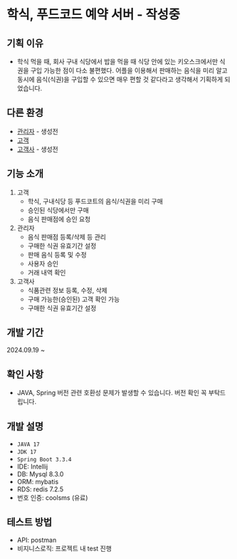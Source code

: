 # 학식, 푸드코드 예약 서버 - 작성중

## 기획 이유
- 학식 먹을 때, 회사 구내 식당에서 밥을 먹을 때 식당 안에 있는 키오스크에서만 식권을 구입 가능한 점이 다소 불편했다. 어플을 이용해서 판매하는 음식을 미리 알고 동시에 음식(식권)을 구입할 수 있으면 매우 편할 것 같다라고 생각해서 기획하게 되었습니다.

## 다른 환경
- [관리자]() - 생성전
- [고객](https://github.com/bang10/foodCourtApp)
- [고객사]() - 생성전

## 기능 소개
1. 고객
   - 학식, 구내식당 등 푸드코트의 음식/식권을 미리 구매
   - 승인된 식당에서만 구매 
   - 음식 판매점에 승인 요청 
2. 관리자
   - 음식 판매점 등록/삭제 등 관리
   - 구매한 식권 유효기간 설정
   - 판매 음식 등록 및 수정
   - 사용자 승인
   - 거래 내역 확인
3. 고객사
   - 식품관련 정보 등록, 수정, 삭제
   - 구매 가능한(승인된) 고객 확인 가능
   - 구매한 식권 유효기간 설정
  
## 개발 기간
2024.09.19 ~

## 확인 사항
- JAVA, Spring 버전 관련 호환성 문제가 발생할 수 있습니다. 버전 확인 꼭 부탁드립니다.
     
## 개발 설명
- `JAVA 17`
- `JDK 17`
- `Spring Boot 3.3.4`
- IDE: Intellij
- DB: Mysql 8.3.0
- ORM: mybatis
- RDS: redis 7.2.5
- 번호 인증: coolsms (유료)

## 테스트 방법
- API: postman
- 비지니스로직: 프로젝트 내 test 진행
